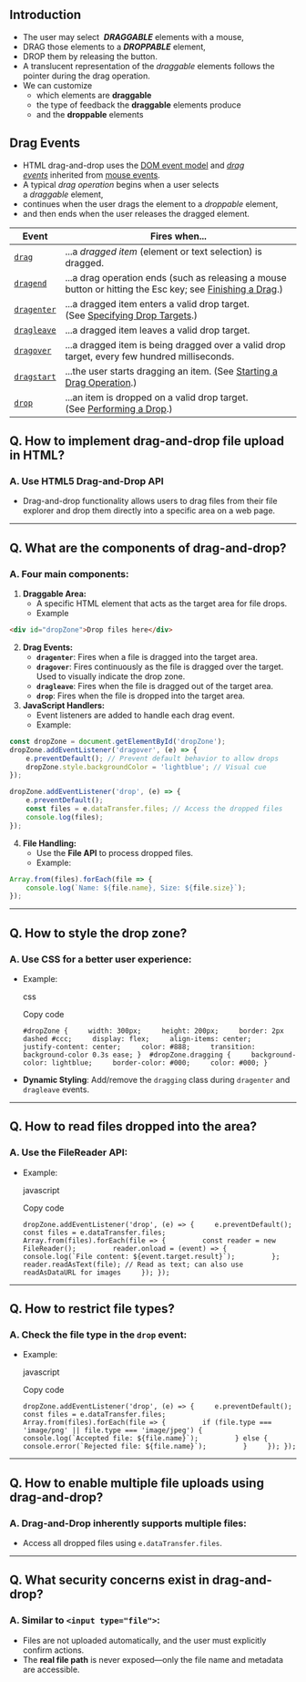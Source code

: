 ## Introduction
- The user may select  ***DRAGGABLE*** elements with a mouse,
- DRAG those elements to a ***DROPPABLE*** element,
- DROP them by releasing the button.
- A translucent representation of the _draggable_ elements follows the pointer during the drag operation.
- We can customize
	- which elements are **draggable**
	- the type of feedback the **draggable** elements produce
	- and the **droppable** elements

## Drag Events
- HTML drag-and-drop uses the [DOM event model](https://developer.mozilla.org/en-US/docs/Web/API/Event) and _[drag events](https://developer.mozilla.org/en-US/docs/Web/API/DragEvent)_ inherited from [mouse events](https://developer.mozilla.org/en-US/docs/Web/API/MouseEvent).
- A typical _drag operation_ begins when a user selects a _draggable_ element,
- continues when the user drags the element to a _droppable_ element, 
- and then ends when the user releases the dragged element.

| Event                                                                                                   | Fires when...                                                                                                                                                                                                         |
| ------------------------------------------------------------------------------------------------------- | --------------------------------------------------------------------------------------------------------------------------------------------------------------------------------------------------------------------- |
| [`drag`](https://developer.mozilla.org/en-US/docs/Web/API/HTMLElement/drag_event "drag")                | ...a _dragged item_ (element or text selection) is dragged.                                                                                                                                                           |
| [`dragend`](https://developer.mozilla.org/en-US/docs/Web/API/HTMLElement/dragend_event "dragend")       | ...a drag operation ends (such as releasing a mouse button or hitting the Esc key; see [Finishing a Drag](https://developer.mozilla.org/en-US/docs/Web/API/HTML_Drag_and_Drop_API/Drag_operations#finishing_a_drag).) |
| [`dragenter`](https://developer.mozilla.org/en-US/docs/Web/API/HTMLElement/dragenter_event "dragenter") | ...a dragged item enters a valid drop target. (See [Specifying Drop Targets](https://developer.mozilla.org/en-US/docs/Web/API/HTML_Drag_and_Drop_API/Drag_operations#specifying_drop_targets).)                       |
| [`dragleave`](https://developer.mozilla.org/en-US/docs/Web/API/HTMLElement/dragleave_event "dragleave") | ...a dragged item leaves a valid drop target.                                                                                                                                                                         |
| [`dragover`](https://developer.mozilla.org/en-US/docs/Web/API/HTMLElement/dragover_event "dragover")    | ...a dragged item is being dragged over a valid drop target, every few hundred milliseconds.                                                                                                                          |
| [`dragstart`](https://developer.mozilla.org/en-US/docs/Web/API/HTMLElement/dragstart_event "dragstart") | ...the user starts dragging an item. (See [Starting a Drag Operation](https://developer.mozilla.org/en-US/docs/Web/API/HTML_Drag_and_Drop_API/Drag_operations#starting_a_drag_operation).)                            |
| [`drop`](https://developer.mozilla.org/en-US/docs/Web/API/HTMLElement/drop_event "drop")                | ...an item is dropped on a valid drop target. (See [Performing a Drop](https://developer.mozilla.org/en-US/docs/Web/API/HTML_Drag_and_Drop_API/Drag_operations#performing_a_drop).)                                   |
## Q. How to implement drag-and-drop file upload in HTML?

### A. Use HTML5 Drag-and-Drop API

- Drag-and-drop functionality allows users to drag files from their file explorer and drop them directly into a specific area on a web page.

---

## Q. What are the components of drag-and-drop?

### A. Four main components:

1. **Draggable Area:**
    - A specific HTML element that acts as the target area for file drops.
    - Example        
```html
<div id="dropZone">Drop files here</div>
```
        
2. **Drag Events:**
    - **`dragenter`**: Fires when a file is dragged into the target area.
    - **`dragover`**: Fires continuously as the file is dragged over the target. Used to visually indicate the drop zone.
    - **`dragleave`**: Fires when the file is dragged out of the target area.
    - **`drop`**: Fires when the file is dropped into the target area.
3. **JavaScript Handlers:**
    - Event listeners are added to handle each drag event.
    - Example:
```js
const dropZone = document.getElementById('dropZone');
dropZone.addEventListener('dragover', (e) => {
    e.preventDefault(); // Prevent default behavior to allow drops
    dropZone.style.backgroundColor = 'lightblue'; // Visual cue
});

dropZone.addEventListener('drop', (e) => {
    e.preventDefault();
    const files = e.dataTransfer.files; // Access the dropped files
    console.log(files);
});
```
        
4. **File Handling:**
    - Use the **File API** to process dropped files.
    - Example:
```js
Array.from(files).forEach(file => {
    console.log(`Name: ${file.name}, Size: ${file.size}`);
});
```

---

## Q. How to style the drop zone?

### A. Use CSS for a better user experience:

- Example:
    
    css
    
    Copy code
    
    `#dropZone {     width: 300px;     height: 200px;     border: 2px dashed #ccc;     display: flex;     align-items: center;     justify-content: center;     color: #888;     transition: background-color 0.3s ease; }  #dropZone.dragging {     background-color: lightblue;     border-color: #000;     color: #000; }`
    
- **Dynamic Styling**: Add/remove the `dragging` class during `dragenter` and `dragleave` events.

---

## Q. How to read files dropped into the area?

### A. Use the FileReader API:

- Example:
    
    javascript
    
    Copy code
    
    ``dropZone.addEventListener('drop', (e) => {     e.preventDefault();     const files = e.dataTransfer.files;     Array.from(files).forEach(file => {         const reader = new FileReader();         reader.onload = (event) => {             console.log(`File content: ${event.target.result}`);         };         reader.readAsText(file); // Read as text; can also use readAsDataURL for images     }); });``
    

---

## Q. How to restrict file types?

### A. Check the file type in the `drop` event:

- Example:
    
    javascript
    
    Copy code
    
    ``dropZone.addEventListener('drop', (e) => {     e.preventDefault();     const files = e.dataTransfer.files;     Array.from(files).forEach(file => {         if (file.type === 'image/png' || file.type === 'image/jpeg') {             console.log(`Accepted file: ${file.name}`);         } else {             console.error(`Rejected file: ${file.name}`);         }     }); });``
    

---

## Q. How to enable multiple file uploads using drag-and-drop?

### A. Drag-and-Drop inherently supports multiple files:

- Access all dropped files using `e.dataTransfer.files`.

---

## Q. What security concerns exist in drag-and-drop?

### A. Similar to `<input type="file">`:

- Files are not uploaded automatically, and the user must explicitly confirm actions.
- The **real file path** is never exposed—only the file name and metadata are accessible.
